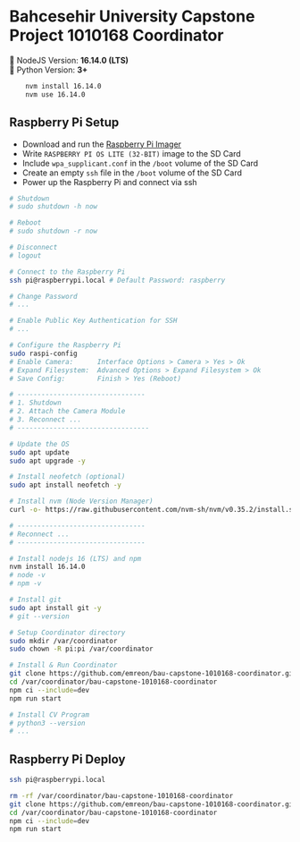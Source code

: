 # Bahcesehir University Capstone Project 1010168 Coordinator

🎱 NodeJS Version: **16.14.0 (LTS)**  
🎱 Python Version: **3+**

```bash
    nvm install 16.14.0
    nvm use 16.14.0
```

## Raspberry Pi Setup

-   Download and run the [Raspberry Pi Imager](https://www.raspberrypi.com/software/)
-   Write `RASPBERRY PI OS LITE (32-BIT)` image to the SD Card
-   Include `wpa_supplicant.conf` in the `/boot` volume of the SD Card
-   Create an empty `ssh` file in the `/boot` volume of the SD Card
-   Power up the Raspberry Pi and connect via ssh

```bash
# Shutdown
# sudo shutdown -h now

# Reboot
# sudo shutdown -r now

# Disconnect
# logout

# Connect to the Raspberry Pi
ssh pi@raspberrypi.local # Default Password: raspberry

# Change Password
# ...

# Enable Public Key Authentication for SSH
# ...

# Configure the Raspberry Pi
sudo raspi-config
# Enable Camera:      Interface Options > Camera > Yes > Ok
# Expand Filesystem:  Advanced Options > Expand Filesystem > Ok
# Save Config:        Finish > Yes (Reboot)

# --------------------------------
# 1. Shutdown
# 2. Attach the Camera Module
# 3. Reconnect ...
# ---------------------------------

# Update the OS
sudo apt update
sudo apt upgrade -y

# Install neofetch (optional)
sudo apt install neofetch -y

# Install nvm (Node Version Manager)
curl -o- https://raw.githubusercontent.com/nvm-sh/nvm/v0.35.2/install.sh | bash

# --------------------------------
# Reconnect ...
# --------------------------------

# Install nodejs 16 (LTS) and npm
nvm install 16.14.0
# node -v
# npm -v

# Install git
sudo apt install git -y
# git --version

# Setup Coordinator directory
sudo mkdir /var/coordinator
sudo chown -R pi:pi /var/coordinator

# Install & Run Coordinator
git clone https://github.com/emreon/bau-capstone-1010168-coordinator.git /var/coordinator/bau-capstone-1010168-coordinator
cd /var/coordinator/bau-capstone-1010168-coordinator
npm ci --include=dev
npm run start

# Install CV Program
# python3 --version
# ...
```

## Raspberry Pi Deploy

```bash
ssh pi@raspberrypi.local

rm -rf /var/coordinator/bau-capstone-1010168-coordinator
git clone https://github.com/emreon/bau-capstone-1010168-coordinator.git /var/coordinator/bau-capstone-1010168-coordinator
cd /var/coordinator/bau-capstone-1010168-coordinator
npm ci --include=dev
npm run start
```
